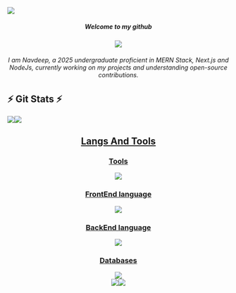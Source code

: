 ![](https://komarev.com/ghpvc/?username=KrishavRajSingh&color=lightgrey&style=for-the-badge)

<p align="center">
  <h5 align="center">Welcome to my github</h5>
  <p align="center">
    <img align="center" src="https://images-wixmp-ed30a86b8c4ca887773594c2.wixmp.com/f/12cbe8a4-f55c-4b40-85bb-d8e1405e7b84/debee0l-eca2c69e-8c11-421b-905e-29841ab8bbf7.gif?token=eyJ0eXAiOiJKV1QiLCJhbGciOiJIUzI1NiJ9.eyJzdWIiOiJ1cm46YXBwOjdlMGQxODg5ODIyNjQzNzNhNWYwZDQxNWVhMGQyNmUwIiwiaXNzIjoidXJuOmFwcDo3ZTBkMTg4OTgyMjY0MzczYTVmMGQ0MTVlYTBkMjZlMCIsIm9iaiI6W1t7InBhdGgiOiJcL2ZcLzEyY2JlOGE0LWY1NWMtNGI0MC04NWJiLWQ4ZTE0MDVlN2I4NFwvZGViZWUwbC1lY2EyYzY5ZS04YzExLTQyMWItOTA1ZS0yOTg0MWFiOGJiZjcuZ2lmIn1dXSwiYXVkIjpbInVybjpzZXJ2aWNlOmZpbGUuZG93bmxvYWQiXX0.bLss-D_4-kWiv5xyurUsivfJHkl5ukWbqaUpjMD-PyQ">
  </p>
  <h6 align="center">
    I am Navdeep, a 2025 undergraduate proficient in MERN Stack, Next.js and NodeJs, currently working on my projects and understanding open-source contributions.
  </h6>
  
</p>

## ⚡ Git Stats ⚡
<div>
  <a href="https://github.com/nxvtej">
<!--   <img loading="lazy" height="140em" src="https://github-readme-stats.vercel.app/api/top-langs/?username=nxvtej&layout=compact&langs_count=7&theme=algolia"/> -->
<!--   <img height="140em" src="https://streak-stats.demolab.com/?user=nxvtej&theme=algolia%22%20alt=%22GitHub%20Streak" />   -->
<!--   <img src="https://github-profile-summary-cards.vercel.app/api/cards/profile-details?username=nxvtej&theme=algolia"> -->
<!--   <img src="https://github-profile-summary-cards.vercel.app/api/cards/stats?username=nxvtej&theme=algolia"> -->
<!--   <img src="https://github-profile-summary-cards.vercel.app/api/cards/productive-time?username=nxvtej&theme=algolia"> -->
  <img src="https://github-profile-summary-cards.vercel.app/api/cards/repos-per-language?username=nxvtej&theme=algolia"><img src="https://leetcode.card.workers.dev/nxvtej?theme=auto&font=baloo&extension=null">
</div>

<div align=center>
  <h2>Langs And Tools</h2>
  <h3>Tools</h3>
     <img src="https://skillicons.dev/icons?i=git,kubernetes,docker,postman,c,vim,vscode,github,npm,yarn" />
  <h3>FrontEnd language</h3>
    <img src="https://skillicons.dev/icons?i=react,tailwind,js">
  <h3>BackEnd language</h3>
    <img src="https://skillicons.dev/icons?i=ts,nodejs,express">
  <h3>Databases</h3>
    <img src="https://skillicons.dev/icons?i=mysql,postgresql,mongodb,prisma">
</div>

<div style='display:flex !important; flex-direction:row !important; align-items:center !important; justify-content:center !important;'>
  <a href="https://www.linkedin.com/in/navdeep-singh-62883821a/" target="_blank"><img loading="lazy" src="https://img.shields.io/badge/-LinkedIn-%230077B5?style=for-the-badge&logo=linkedin&logoColor=white" target="_blank"></a>
  <a href="https://x.com/nxvdeeep" target="_blank"><img loading="lazy" src="https://img.shields.io/badge/-Twitter-%231DA1F2?style=for-the-badge&logo=twitter&logoColor=white" target="_blank"></a>
   
</div>
